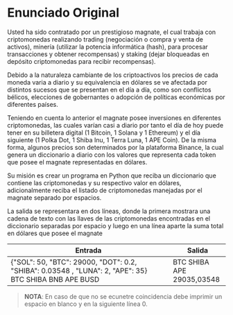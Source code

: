 # Enunciado Original

Usted ha sido contratado por un prestigioso magnate, el cual trabaja con
criptomonedas realizando trading (negociación o compra y venta de activos),
minería (utilizar la potencia informática (hash), para procesar transacciones
y obtener recompensas) y staking (dejar bloqueadas en depósito criptomonedas
para recibir recompensas).

Debido a la naturaleza cambiante de los criptoactivos los precios de cada
moneda varia a diario y su equivalencia en dólares se ve afectada por distintos
sucesos que se presentan en el día a día, como son conflictos bélicos,
elecciones de gobernantes o adopción de políticas económicas por diferentes
países.

Teniendo en cuenta lo anterior el magnate posee inversiones en diferentes
criptomonedas, las cuales varían casi a diario por tanto el día de hoy puede
tener en su billetera digital (1 Bitcoin, 1 Solana y 1 Ethereum) y el día
siguiente (1 Polka Dot, 1 Shiba Inu, 1 Terra Luna, 1 APE Coin). De la misma
forma, algunos precios son determinados por la plataforma Binance, la cual
genera un diccionario a diario con los valores que representa cada token que
posee el magnate representadas en dólares.

Su misión es crear un programa en Python que reciba un diccionario que contiene
las criptomonedas y su respectivo valor en dólares, adicionalmente reciba el
listado de criptomonedas manejadas por el magnate separado por espacios.

La salida se representara en dos líneas, donde la primera mostrara una cadena
de texto con las llaves de las criptomonedas encontradas en el diccionario
separadas por espacio y luego en una línea aparte la suma total en dólares que
posee el magnate

| Entrada                                                                                                | Salida                     |
|--------------------------------------------------------------------------------------------------------|----------------------------|
|{"SOL": 50, "BTC": 29000, "DOT": 0.2, "SHIBA": 0.03548 , "LUNA": 2, "APE": 35}<br>BTC SHIBA BNB APE BUSD|BTC SHIBA APE<br>29035,03548|

> __**NOTA**__: En caso de que no se ecunetre coincidencia debe
> imprimir un espacio en blanco y en la siguiente línea 0.